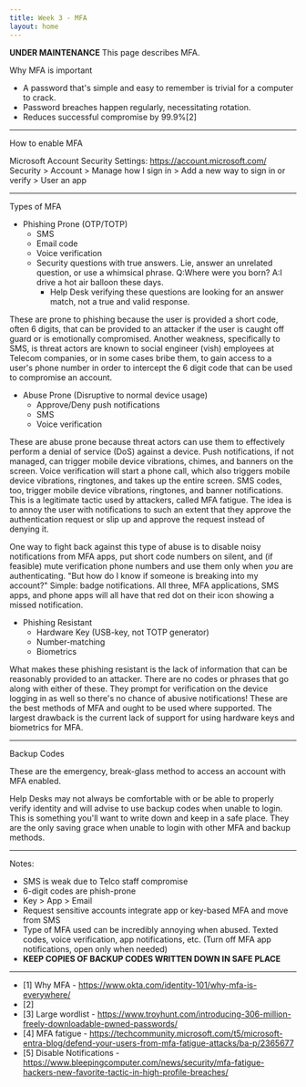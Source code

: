 ```yaml
---
title: Week 3 - MFA
layout: home
---
```


**********UNDER MAINTENANCE**********
This page describes MFA.

Why MFA is important

* A password that's simple and easy to remember is trivial for a computer to crack.
* Password breaches happen regularly, necessitating rotation.
* Reduces successful compromise by 99.9%[2]

---
How to enable MFA

Microsoft Account Security Settings: https://account.microsoft.com/
Security > Account > Manage how I sign in > Add a new way to sign in or verify > User an app

---
Types of MFA

* Phishing Prone (OTP/TOTP)
    * SMS 
    * Email code
    * Voice verification
    * Security questions with true answers. Lie, answer an unrelated question, or use a whimsical phrase. Q:Where were you born? A:I drive a hot air balloon these days.
        * Help Desk verifying these questions are looking for an answer match, not a true and valid response.

These are prone to phishing because the user is provided a short code, often 6 digits, that can be provided to an attacker if the user is caught off guard or is emotionally compromised. Another weakness, specifically to SMS, is threat actors are known to social engineer (vish) employees at Telecom companies, or in some cases bribe them, to gain access to a user's phone number in order to intercept the 6 digit code that can be used to compromise an account.

* Abuse Prone (Disruptive to normal device usage)
    * Approve/Deny push notifications
    * SMS
    * Voice verification

These are abuse prone because threat actors can use them to effectively perform a denial of service (DoS) against a device. Push notifications, if not managed, can trigger mobile device vibrations, chimes, and banners on the screen. Voice verification will start a phone call, which also triggers mobile device vibrations, ringtones, and takes up the entire screen. SMS codes, too, trigger mobile device vibrations, ringtones, and banner notifications. This is a legitimate tactic used by attackers, called MFA fatigue. The idea is to annoy the user with notifications to such an extent that they approve the authentication request or slip up and approve the request instead of denying it.

One way to fight back against this type of abuse is to disable noisy notifications from MFA apps, put short code numbers on silent, and (if feasible) mute verification phone numbers and use them only when _you_ are authenticating. "But how do I know if someone is breaking into my account?" Simple: badge notifications. All three, MFA applications, SMS apps, and phone apps will all have that red dot on their icon showing a missed notification.

* Phishing Resistant
    * Hardware Key (USB-key, not TOTP generator)
    * Number-matching
    * Biometrics

What makes these phishing resistant is the lack of information that can be reasonably provided to an attacker. There are no codes or phrases that go along with either of these. They prompt for verification on the device logging in as well so there's no chance of abusive notifications! These are the best methods of MFA and ought to be used where supported. The largest drawback is the current lack of support for using hardware keys and biometrics for MFA.

---
Backup Codes

These are the emergency, break-glass method to access an account with MFA enabled.

Help Desks may not always be comfortable with or be able to properly verify identity and will advise to use backup codes when unable to login. This is something you'll want to write down and keep in a safe place. They are the only saving grace when unable to login with other MFA and backup methods.

---

Notes:

* SMS is weak due to Telco staff compromise
* 6-digit codes are phish-prone
* Key > App > Email
* Request sensitive accounts integrate app or key-based MFA and move from SMS
* Type of MFA used can be incredibly annoying when abused. Texted codes, voice verification, app notifications, etc. (Turn off MFA app notifications, open only when needed)
* **KEEP COPIES OF BACKUP CODES WRITTEN DOWN IN SAFE PLACE**


----
* [1] Why MFA - https://www.okta.com/identity-101/why-mfa-is-everywhere/
* [2] 
* [3] Large wordlist - https://www.troyhunt.com/introducing-306-million-freely-downloadable-pwned-passwords/
* [4] MFA fatigue - https://techcommunity.microsoft.com/t5/microsoft-entra-blog/defend-your-users-from-mfa-fatigue-attacks/ba-p/2365677
* [5] Disable Notifications - https://www.bleepingcomputer.com/news/security/mfa-fatigue-hackers-new-favorite-tactic-in-high-profile-breaches/
